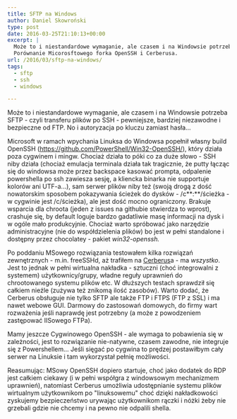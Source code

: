 ```yaml
---
title: SFTP na Windows
author: Daniel Skowroński
type: post
date: 2016-03-25T21:10:13+00:00
excerpt: |
  Może to i niestandardowe wymaganie, ale czasem i na Windowsie potrzeba SFTP - czyli transferu plików po SSH - pewniejsze, bardziej niezawodne i bezpieczne od FTP. No i autoryzacja po kluczu zamiast hasła...<br />
  Porównanie Micorosftowego forka OpenSSH i Cerberusa.
url: /2016/03/sftp-na-windows/
tags:
  - sftp
  - ssh
  - windows

---
```

Może to i niestandardowe wymaganie, ale czasem i na Windowsie potrzeba SFTP - czyli transferu plików po SSH - pewniejsze, bardziej niezawodne i bezpieczne od FTP. No i autoryzacja po kluczu zamiast hasła...

Microsoft w ramach wpychania Linuksa do Windowsa popełnił własny build OpenSSH (<https://github.com/PowerShell/Win32-OpenSSH/>), który działa poza cygwinem i mingw. Chociaż działa to póki co za duże słowo - SSH niby działa (chociaż emulacja terminala działa tak tragicznie, że putty łącząc się do windowsa może przez backspace kasować prompta, odpalenie powershella po ssh zawiesza sesję, a kliencka binarka nie supportuje kolorów ani UTF-a...), sam serwer plików niby też (swoją drogą z dość nowatorskim sposobem pokazywania ścieżek do dysków - /c**:**/ścieżka - w cygwinie jest /c/ścieżka), ale jest dość mocno ograniczony. Brakuje wsparcia dla chroota (jeden z issues na githubie stwierdza to wprost), crashuje się, by default loguje bardzo gadatliwie masę informacji na dysk i w ogóle mało produkcyjnie. Chociaż warto spróbować jako narzędzie administracyjne (nie do współdzielenia plików) bo jest w pełni standalone i dostępny przez chocolatey - pakiet _win32-openssh._

Po poddaniu MSowego rozwiązania testowałem kilka rozwiązań zewnętrznych - m.in. freeSSHd, aż trafiłem na [Cerberus][1]a - ma _wszystko_. Jest to jednak w pełni wirtualna nakładka - sztuczni (choć integrowalni z systemem) użytkownicy/grupy, władne reguły uprawnień do chrootowanego systemu plików etc. W dłuższych testach sprawdził się całkiem nieźle (zużywa też znikomą ilość zasobów). Warto dodać, że Cerberus obsługuje nie tylko SFTP ale także FTP i FTPS (FTP z SSL) i ma nawet webowe GUI. Darmowy do zastosowań domowych, do firmy wart rozważenia jeśli naprawdę jest potrzebny (a może z powodzeniem zastępować IISowego FTPa).

Mamy jeszcze Cygwinowego OpenSSH - ale wymaga to pobawienia się w zależności, jest to rozwiązanie nie-natywne, czasem zawodne, nie integruje się z Powershellem... Jeśli sięgać po cygwina to prędzej postawiłbym cały serwer na Linuksie i tam wykorzystał pełnię możliwości.

Reasumując: MSowy OpenSSH dopiero startuje, choć jako dodatek do RDP jest całkiem ciekawy (i w pełni współgra z windowsowym mechanizmem uprawnień), natomiast Cerberus umożliwia udostępnianie systemu plików wirtualnym użytkownikom po "linuksowemu" choć dzięki nakładkowości zyskujemy bezpieczeństwo urywając użytkownikom rączki i nóżki żeby nie grzebali gdzie nie chcemy i na pewno nie odpalili shella.

 [1]: http://www.cerberusftp.com/download/